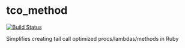 # tco_method
[![Build Status](https://travis-ci.org/tdg5/tco_method.svg)](https://travis-ci.org/tdg5/tco_method)

Simplifies creating tail call optimized procs/lambdas/methods in Ruby
